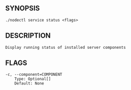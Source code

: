 ## SYNOPSIS
    ./nodectl service status <flags>
 
## DESCRIPTION
    Display running status of installed server components
 
## FLAGS
    -c, --component=COMPONENT
        Type: Optional[]
        Default: None
